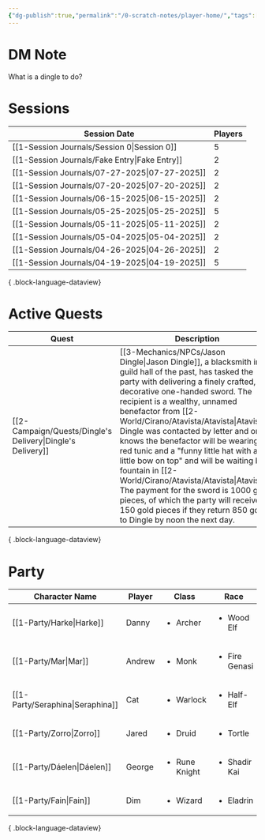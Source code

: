 ```yaml
---
{"dg-publish":true,"permalink":"/0-scratch-notes/player-home/","tags":["gardenEntry"]}
---
```


# DM Note
What is a dingle to do?

# Sessions
| Session Date                                     | Players |
| ------------------------------------------------ | ------- |
| [[1-Session Journals/Session 0\|Session 0]]   | 5       |
| [[1-Session Journals/Fake Entry\|Fake Entry]] | 2       |
| [[1-Session Journals/07-27-2025\|07-27-2025]] | 2       |
| [[1-Session Journals/07-20-2025\|07-20-2025]] | 2       |
| [[1-Session Journals/06-15-2025\|06-15-2025]] | 2       |
| [[1-Session Journals/05-25-2025\|05-25-2025]] | 5       |
| [[1-Session Journals/05-11-2025\|05-11-2025]] | 2       |
| [[1-Session Journals/05-04-2025\|05-04-2025]] | 2       |
| [[1-Session Journals/04-26-2025\|04-26-2025]] | 2       |
| [[1-Session Journals/04-19-2025\|04-19-2025]] | 5       |

{ .block-language-dataview}

# Active Quests
| Quest                                                         | Description                                                                                                                                                                                                                                                                                                                                                                                                                                                                                                                                                              |
| ------------------------------------------------------------- | ------------------------------------------------------------------------------------------------------------------------------------------------------------------------------------------------------------------------------------------------------------------------------------------------------------------------------------------------------------------------------------------------------------------------------------------------------------------------------------------------------------------------------------------------------------------------ |
| [[2-Campaign/Quests/Dingle's Delivery\|Dingle's Delivery]] | [[3-Mechanics/NPCs/Jason Dingle\|Jason Dingle]], a blacksmith in the guild hall of the past, has tasked the party with delivering a finely crafted, decorative one-handed sword. The recipient is a wealthy, unnamed benefactor from [[2-World/Cirano/Atavista/Atavista\|Atavista]]. Dingle was contacted by letter and only knows the benefactor will be wearing a red tunic and a "funny little hat with a little bow on top" and will be waiting by a fountain in [[2-World/Cirano/Atavista/Atavista\|Atavista]]. The payment for the sword is 1000 gold pieces, of which the party will receive 150 gold pieces if they return 850 gold to Dingle by noon the next day. |

{ .block-language-dataview}

# Party
| Character Name                      | Player | Class                         | Race                          | level | Role   |
| ----------------------------------- | ------ | ----------------------------- | ----------------------------- | ----- | ------ |
| [[1-Party/Harke\|Harke]]         | Danny  | <ul><li>Archer</li></ul>      | <ul><li>Wood Elf</li></ul>    | 2     | Player |
| [[1-Party/Mar\|Mar]]             | Andrew | <ul><li>Monk</li></ul>        | <ul><li>Fire Genasi</li></ul> | 2     | Player |
| [[1-Party/Seraphina\|Seraphina]] | Cat    | <ul><li>Warlock</li></ul>     | <ul><li>Half-Elf</li></ul>    | 2     | Player |
| [[1-Party/Zorro\|Zorro]]         | Jared  | <ul><li>Druid</li></ul>       | <ul><li>Tortle</li></ul>      | 2     | Player |
| [[1-Party/Dáelen\|Dáelen]]       | George | <ul><li>Rune Knight</li></ul> | <ul><li>Shadir Kai</li></ul>  | 2     | Player |
| [[1-Party/Fain\|Fain]]           | Dim    | <ul><li>Wizard</li></ul>      | <ul><li>Eladrin</li></ul>     | 2     | Player |

{ .block-language-dataview}

